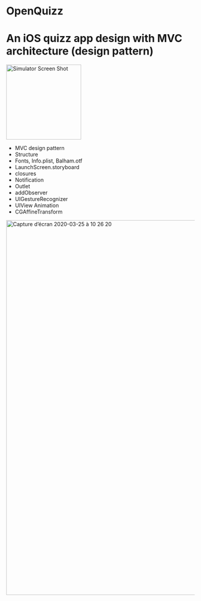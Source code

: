 # OpenQuizz
# An iOS quizz app design with MVC architecture (design pattern)


<img width="200" alt="Simulator Screen Shot" src="https://user-images.githubusercontent.com/56839789/77522054-e3cf3480-6e83-11ea-8d6c-78ccfa550ae8.gif"> 


- MVC design pattern
- Structure
- Fonts, Info.plist, Balham.otf
- LaunchScreen.storyboard
- closures
- Notification
- Outlet
- addObserver
- UIGestureRecognizer
- UIView Animation
- CGAffineTransform





<img width="1000" alt="Capture d’écran 2020-03-25 à 10 26 20" src="https://user-images.githubusercontent.com/56839789/77522082-ef226000-6e83-11ea-8b39-8d1431d5e2a9.png">







